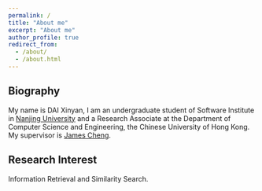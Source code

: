 ```yaml
---
permalink: /
title: "About me"
excerpt: "About me"
author_profile: true
redirect_from: 
  - /about/
  - /about.html
---
```



Biography
------
My name is DAI Xinyan, I am an undergraduate student of Software Institute in [Nanjing University](https://www.nju.edu.cn/EN/)  and a Research Associate at the Department of Computer Science and Engineering, the Chinese University of Hong Kong. My supervisor is [James Cheng](http://www.cse.cuhk.edu.hk/~jcheng).

Research Interest
------
Information Retrieval and Similarity Search.

